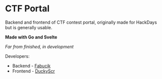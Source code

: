 # CTF Portal

Backend and frontend of CTF contest portal, originally made for HackDays but is generally usable.

**Made with Go and Svelte**

*Far from finished, in development*

Developers:
- Backend - [Fabucik](https://github.com/Fabucik)
- Frontend - [DuckyScr](https://github.com/DuckyScr)
